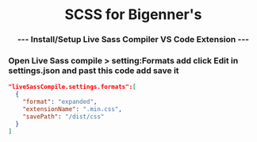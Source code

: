 <p align="center">
  <h1 align="center">SCSS for Bigenner's</h1>
  <h3 align="center">--- Install/Setup Live Sass Compiler VS Code Extension ---</h3>

### Open Live Sass compile > setting:Formats add click Edit in settings.json and past this code add save it

```json
"liveSassCompile.settings.formats":[
  {
    "format": "expanded",
    "extensionName": ".min.css",
    "savePath": "/dist/css"
  }
]
```
